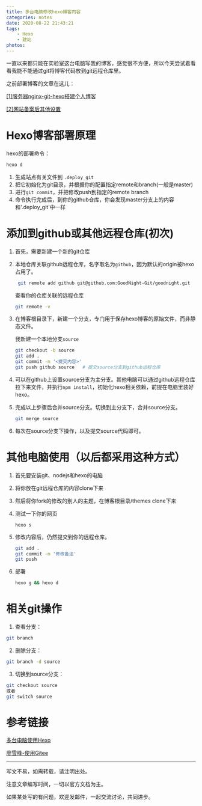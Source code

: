 ```yaml
---
title: 多台电脑修改hexo博客内容
categories: notes
date: 2020-08-22 21:43:21
tags:
	- Hexo
	- 建站
photos:
---
```








一直以来都只能在实验室这台电脑写我的博客，感觉很不方便，所以今天尝试着看看我能不能通过git将博客代码放到git远程仓库里。

之前部署博客的文章在这儿：

[[1]服务器nginx-git-hexo搭建个人博客]([http://www.goodnight.wiki/2020/06/26/%E6%9C%8D%E5%8A%A1%E5%99%A8nginx-git-hexo%E6%90%AD%E5%BB%BA%E4%B8%AA%E4%BA%BA%E5%8D%9A%E5%AE%A2/](http://www.goodnight.wiki/2020/06/26/服务器nginx-git-hexo搭建个人博客/))

[[2]网站备案后其他设置]([http://www.goodnight.wiki/2020/07/07/%E7%BD%91%E7%AB%99%E5%A4%87%E6%A1%88%E5%90%8E%E5%85%B6%E4%BB%96%E8%AE%BE%E7%BD%AE/](http://www.goodnight.wiki/2020/07/07/网站备案后其他设置/))

# Hexo博客部署原理



hexo的部署命令：

```bash
hexo d
```

1. 生成站点有关文件到 `.deploy_git`
2. 把它初始化为git目录，并根据你的配置指定remote和branch(一般是master)
3. 进行`git commit`，并把修改push到指定的remote branch
4. 命令执行完成后，到你的github仓库，你会发现master分支上的内容和'.deploy_git'中一样

# 添加到github或其他远程仓库(初次)

1. 首先，需要新建一个新的git仓库

2. 本地仓库关联github远程仓库，名字取名为`github`，因为默认的origin被hexo占用了。

   ```bash
    git remote add github git@github.com:GoodNight-Git/goodnight.git
   ```

   查看你的仓库关联的远程仓库

   ```bash
   git remote -v
   ```

   

3. 在博客根目录下，新建一个分支，专门用于保存hexo博客的原始文件，而非静态文件。

   我新建一个本地分支`source`

   ```bash
   git checkout -b source
   git add .
   git commit -m '<提交内容>'
   git push github source   # 提交source分支到github远程仓库
   ```

   

4. 可以在github上设置source分支为主分支。其他电脑可以通过github远程仓库拉下来文件，并执行`npm install`，初始化hexo相关依赖，前提在电脑里装好hexo。

5. 完成以上步骤后合并source分支。切换到主分支下，合并source分支。

   ```bash
   git merge source
   ```

   

6. 每次在source分支下操作，以及提交source代码即可。

# 其他电脑使用（以后都采用这种方式）

1. 首先要安装git、nodejs和hexo的电脑

2. 将你放在git远程仓库的内容clone下来

3. 然后将你fork的修改的别人的主题，在博客根目录/themes clone下来

4. 测试一下你的网页

   ```
   hexo s
   ```

5. 修改内容后，仍然提交到你的远程仓库。

   ```bash
   git add .
   git commit -m '修改备注'
   git push
   ```

   

6. 部署

   ```bash
   hexo g && hexo d
   ```



# 相关git操作

1. 查看分支：

```bash
git branch
```

2. 删除分支：

```bash
git branch -d source
```

3. 切换到source分支：

```bash
git checkout source
或者
git switch source
```





# 参考链接

[多台电脑使用Hexo](https://www.jianshu.com/p/4bcf2848b3fc)

[廖雪峰-使用Gitee](https://www.liaoxuefeng.com/wiki/896043488029600/1163625339727712)

---

写文不易，如需转载，请注明出处。

注意文章编写时间，一切以官方文档为主。

如果某处写的有问题，欢迎发邮件，一起交流讨论，共同进步。